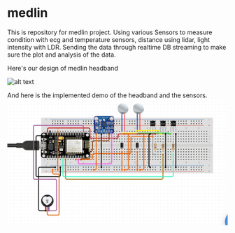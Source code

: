 # medlin

This is repository for medlin project. Using various Sensors to measure condition with ecg and temperature sensors, distance using lidar, light intensity with LDR. Sending the data through realtime DB streaming to make sure the plot and analysis of the data.

Here's our design of medlin headband

![alt text](https://github.com/shalahuddinn/medlin/src/medlin.png "Logo Title Text 1")

And here is the implemented demo of the headband and the sensors.
![routing](./src/routing.jpg)


